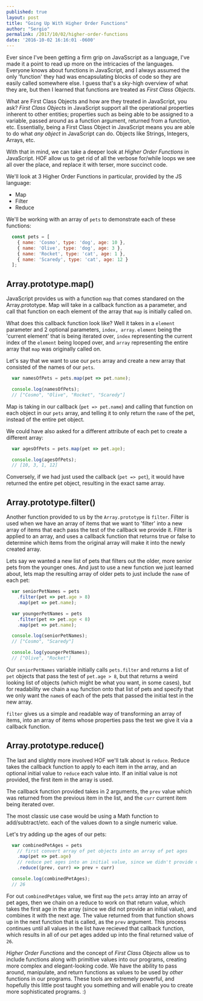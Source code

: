 ```yaml
---
published: true
layout: post
title: "Going Up With Higher Order Functions"
author: "Sergio"
permalink: /2017/10/02/higher-order-functions
date: '2016-10-02 16:16:01 -0600'
---
```


Ever since I've been getting a firm grip on JavaSscript as a language, I've made it a point to read up more on the intricacies of the languages. Everyone knows about functions in JavaScript, and I always assumed the only 'function' they had was encapsulating blocks of code so they are easily called somewhere else. I guess that's a sky-high overview of what they are, but then I learned that functions are treated as _First Class Objects_.

What are First Class Objects and how are they treated in JavaScript, you ask? *First Class Objects* in JavaScript support all the operational properties inherent to other entities; properties such as being able to be assigned to a variable, passed around as a function argument, returned from a function, etc. Essentially, being a First Class Object in JavaScript means you are able to do what _any object_ in JavaScript can do. Objects like Strings, Integers, Arrays, etc.

With that in mind, we can take a deeper look at *Higher Order Functions* in JavaScript. HOF allow us to get rid of all the verbose for/while loops we see all over the place, and replace it with terser, more succinct code.

We'll look at 3 Higher Order Functions in particular, provided by the JS language:

- Map
- Filter
- Reduce

We'll be working with an array of `pets` to demonstrate each of these functions:

```javascript
  const pets = [
    { name: 'Cosmo', type: 'dog', age: 10 },
    { name: 'Olive', type: 'dog', age: 3 },
    { name: 'Rocket', type: 'cat', age: 1 },
    { name: 'Scaredy', type: 'cat', age: 12 }
  ];
```

## Array.prototype.map()

JavaScript provides us with a function `map` that comes standared on the Array.prototype. Map will take in a callback function as a parameter, and call that function on each element of the array that `map` is initially called on.

What does this callback function look like? Well it takes in a `element` parameter and 2 optional parameters, `index, array`. `element` being the 'current element' that is being iterated over, `index` representing the current index of the `element` being looped over, and `array` representing the entire array that `map` was originally called on.

Let's say that we want to use our `pets` array and create a new array that consisted of the names of our `pets`.

```javascript
  var namesOfPets = pets.map(pet => pet.name);

  console.log(namesOfPets);
  // ["Cosmo", "Olive", "Rocket", "Scaredy"]
```

Map is taking in our callback (`pet => pet.name`) and calling that function on each object in our `pets` array, and telling it to only return the `name` of the pet, instead of the entire pet object.

We could have also asked for a different attribute of each pet to create a different array:

```javascript
  var agesOfPets = pets.map(pet => pet.age);

  console.log(agesOfPets);
  // [10, 3, 1, 12]
```

Conversely, if we had just used the callback (`pet => pet`), it would have returned the entire pet object, resulting in the exact same array.

## Array.prototype.filter()

Another function provided to us by the `Array.prototype` is `filter`. Filter is used when we have an array of items that we want to 'filter' into a new array of items that each pass the test of the callback we provide it. Filter is applied to an array, and uses a callback function that returns true or false to determine which items from the original array will make it into the newly created array.

Lets say we wanted a new list of pets that filters out the older, more senior pets from the younger ones. And just to use a new function we just learned about, lets map the resulting array of older pets to just include the `name` of each pet:

```javascript
  var seniorPetNames = pets
    .filter(pet => pet.age > 8)
    .map(pet => pet.name);

  var youngerPetNames = pets
    .filter(pet => pet.age < 8)
    .map(pet => pet.name);

  console.log(seniorPetNames);
  // ["Cosmo", "Scaredy"]

  console.log(youngerPetNames);
  // ["Olive", "Rocket"]
```

Our `seniorPetNames` variable initially calls `pets.filter` and returns a list of `pet` objects that pass the test of `pet.age > 8`, but that returns a weird looking list of objects (which might be what you want, in some cases), but for readability we chain a `map` function onto that list of pets and specify that we only want the `name`s of each of the pets that passed the initial test in the new array.

`filter` gives us a simple and readable way of transforming an array of items, into an array of items whose properties pass the test we give it via a callback function.

## Array.prototype.reduce()

The last and slightly more involved HOF we'll talk about is `reduce`. Reduce takes the callback function to apply to each item in the array, and an optional initial value to `reduce` each value into. If an initial value is not provided, the first item in the array is used.

The callback function provided takes in 2 arguments, the `prev` value which was returned from the previous item in the list, and the `curr` current item being iterated over.

The most classic use case would be using a Math function to add/subtract/etc. each of the values down to a single numeric value.

Let's try adding up the ages of our pets:

```javascript
  var combinedPetAges = pets
    // first convert array of pet objects into an array of pet ages
    .map(pet => pet.age)
    // reduce pet ages into an initial value, since we didn't provide one reduce will use the first item in the array
    .reduce((prev, curr) => prev + curr)

  console.log(combinedPetAges);
  // 26
```
For out `combinedPetAges` value, we first `map` the `pets` array into an array of pet ages, then we chain on a reduce to work on that return value, which takes the first age in the array (since we did not provide an initial value), and combines it with the next age. The value returned from that function shows up in the next function that is called, as the `prev` argument. This process continues until all values in the list have recieved that callback function, which results in all of our pet ages added up into the final returned value of `26`.

*Higher Order Functions* and the concept of *First Class Objects* allow us to include functions along with primitive values into our programs, creating more complex and elegant-looking code. We have the ability to pass around, manipulate, and return functions as values to be used by _other_ functions in our programs. These tools are extremely powerful, and hopefully this little post taught you something and will enable you to create more sophisticated programs. :)